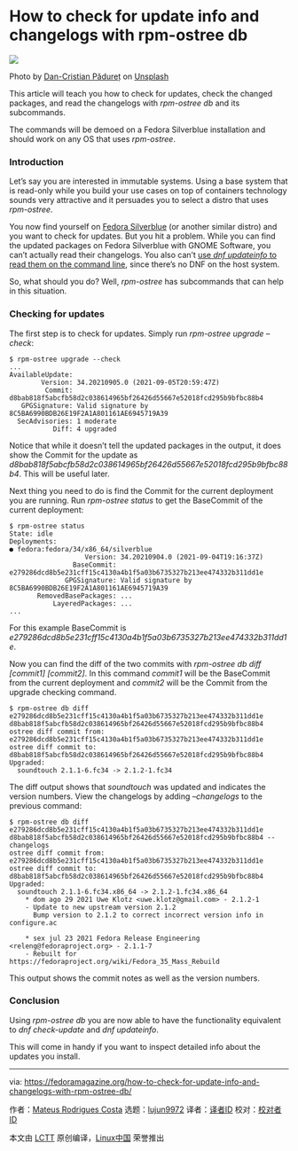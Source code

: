 [#]: subject: "How to check for update info and changelogs with rpm-ostree db"
[#]: via: "https://fedoramagazine.org/how-to-check-for-update-info-and-changelogs-with-rpm-ostree-db/"
[#]: author: "Mateus Rodrigues Costa https://fedoramagazine.org/author/mateusrodcosta/"
[#]: collector: "lujun9972"
[#]: translator: " "
[#]: reviewer: " "
[#]: publisher: " "
[#]: url: " "

How to check for update info and changelogs with rpm-ostree db
======

![][1]

Photo by [Dan-Cristian Pădureț][2] on [Unsplash][3]

This article will teach you how to check for updates, check the changed packages, and read the changelogs with _rpm-ostree db_ and its subcommands.

The commands will be demoed on a Fedora Silverblue installation and should work on any OS that uses _rpm-ostree_.

### Introduction

Let’s say you are interested in immutable systems. Using a base system that is read-only while you build your use cases on top of containers technology sounds very attractive and it persuades you to select a distro that uses _rpm-ostree_.

You now find yourself on [Fedora Silverblue][4] (or another similar distro) and you want to check for updates. But you hit a problem. While you can find the updated packages on Fedora Silverblue with GNOME Software, you can’t actually read their changelogs. You also can’t [use _dnf updateinfo_ to read them on the command line][5], since there’s no DNF on the host system.

So, what should you do? Well, _rpm-ostree_ has subcommands that can help in this situation.

### Checking for updates

The first step is to check for updates. Simply run _rpm-ostree upgrade –check_:

```
$ rpm-ostree upgrade --check
...
AvailableUpdate:
        Version: 34.20210905.0 (2021-09-05T20:59:47Z)
         Commit: d8bab818f5abcfb58d2c038614965bf26426d55667e52018fcd295b9bfbc88b4
   GPGSignature: Valid signature by 8C5BA6990BDB26E19F2A1A801161AE6945719A39
  SecAdvisories: 1 moderate
           Diff: 4 upgraded
```

Notice that while it doesn’t tell the updated packages in the output, it does show the Commit for the update as _d8bab818f5abcfb58d2c038614965bf26426d55667e52018fcd295b9bfbc88b4_. This will be useful later.

Next thing you need to do is find the Commit for the current deployment you are running. Run _rpm-ostree status_ to get the BaseCommit of the current deployment:

```
$ rpm-ostree status
State: idle
Deployments:
● fedora:fedora/34/x86_64/silverblue
                   Version: 34.20210904.0 (2021-09-04T19:16:37Z)
                BaseCommit: e279286dcd8b5e231cff15c4130a4b1f5a03b6735327b213ee474332b311dd1e
              GPGSignature: Valid signature by 8C5BA6990BDB26E19F2A1A801161AE6945719A39
       RemovedBasePackages: ...
           LayeredPackages: ...
...
```

For this example BaseCommit is _e279286dcd8b5e231cff15c4130a4b1f5a03b6735327b213ee474332b311dd1e_.

Now you can find the diff of the two commits with _rpm-ostree db diff [commit1] [commit2]_. In this command _commit1_ will be the BaseCommit from the current deployment and _commit2_ will be the Commit from the upgrade checking command.

```
$ rpm-ostree db diff e279286dcd8b5e231cff15c4130a4b1f5a03b6735327b213ee474332b311dd1e d8bab818f5abcfb58d2c038614965bf26426d55667e52018fcd295b9bfbc88b4
ostree diff commit from: e279286dcd8b5e231cff15c4130a4b1f5a03b6735327b213ee474332b311dd1e
ostree diff commit to:   d8bab818f5abcfb58d2c038614965bf26426d55667e52018fcd295b9bfbc88b4
Upgraded:
  soundtouch 2.1.1-6.fc34 -> 2.1.2-1.fc34
```

The diff output shows that _soundtouch_ was updated and indicates the version numbers. View the changelogs by adding _–changelogs_ to the previous command:

```
$ rpm-ostree db diff e279286dcd8b5e231cff15c4130a4b1f5a03b6735327b213ee474332b311dd1e d8bab818f5abcfb58d2c038614965bf26426d55667e52018fcd295b9bfbc88b4 --changelogs
ostree diff commit from: e279286dcd8b5e231cff15c4130a4b1f5a03b6735327b213ee474332b311dd1e
ostree diff commit to:   d8bab818f5abcfb58d2c038614965bf26426d55667e52018fcd295b9bfbc88b4
Upgraded:
  soundtouch 2.1.1-6.fc34.x86_64 -> 2.1.2-1.fc34.x86_64
    * dom ago 29 2021 Uwe Klotz <uwe.klotz@gmail.com> - 2.1.2-1
    - Update to new upstream version 2.1.2
      Bump version to 2.1.2 to correct incorrect version info in configure.ac

    * sex jul 23 2021 Fedora Release Engineering <releng@fedoraproject.org> - 2.1.1-7
    - Rebuilt for https://fedoraproject.org/wiki/Fedora_35_Mass_Rebuild
```

This output shows the commit notes as well as the version numbers.

### Conclusion

Using _rpm-ostree db_ you are now able to have the functionality equivalent to _dnf check-update_ and _dnf updateinfo_.

This will come in handy if you want to inspect detailed info about the updates you install.

--------------------------------------------------------------------------------

via: https://fedoramagazine.org/how-to-check-for-update-info-and-changelogs-with-rpm-ostree-db/

作者：[Mateus Rodrigues Costa][a]
选题：[lujun9972][b]
译者：[译者ID](https://github.com/译者ID)
校对：[校对者ID](https://github.com/校对者ID)

本文由 [LCTT](https://github.com/LCTT/TranslateProject) 原创编译，[Linux中国](https://linux.cn/) 荣誉推出

[a]: https://fedoramagazine.org/author/mateusrodcosta/
[b]: https://github.com/lujun9972
[1]: https://fedoramagazine.org/wp-content/uploads/2021/09/rpm-ostree-db_changelog-816x345.jpg
[2]: https://unsplash.com/@dancristianp?utm_source=unsplash&utm_medium=referral&utm_content=creditCopyText
[3]: https://unsplash.com/s/photos/backdrop?utm_source=unsplash&utm_medium=referral&utm_content=creditCopyText
[4]: https://fedoramagazine.org/what-is-silverblue/
[5]: https://fedoramagazine.org/use-dnf-updateinfo-to-read-update-changelogs/
